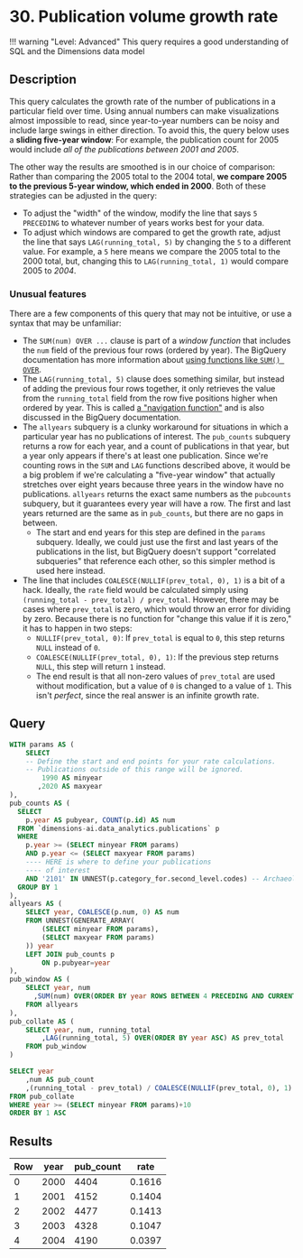 # 30. Publication volume growth rate

!!! warning "Level: Advanced"
    This query requires a good understanding of SQL and the Dimensions data model


## Description

This query calculates the growth rate of the number of publications in a particular field over time. Using annual numbers can make visualizations almost impossible to read, since year-to-year numbers can be noisy and include large swings in either direction. To avoid this, the query below uses a **sliding five-year window**: For example, the publication count for 2005 would include *all of the publications between 2001 and 2005*.

The other way the results are smoothed is in our choice of comparison: Rather than comparing the 2005 total to the 2004 total, **we compare 2005 to the previous 5-year window, which ended in 2000**. Both of these strategies can be adjusted in the query:

* To adjust the "width" of the window, modify the line that says `5 PRECEDING` to whatever number of years works best for your data.
* To adjust which windows are compared to get the growth rate, adjust the line that says `LAG(running_total, 5)` by changing the `5` to a different value. For example, a `5` here means we compare the 2005 total to the 2000 total, but, changing this to `LAG(running_total, 1)` would compare 2005 to *2004*.


### Unusual features

There are a few components of this query that may not be intuitive, or use a syntax that may be unfamiliar:

* The `SUM(num) OVER ...` clause is part of a *window function* that includes the `num` field of the previous four rows (ordered by year). The BigQuery documentation has more information about [using functions like `SUM() OVER`](https://cloud.google.com/bigquery/docs/reference/standard-sql/analytic-function-concepts#compute_a_cumulative_sum).
* The `LAG(running_total, 5)` clause does something similar, but instead of adding the previous four rows together, it only retrieves the value from the `running_total` field from the row five positions higher when ordered by year. This is called [a "navigation function"](https://cloud.google.com/bigquery/docs/reference/standard-sql/analytic-function-concepts#navigation_function_concepts) and is also discussed in the BigQuery documentation.
* The `allyears` subquery is a clunky workaround for situations in which a particular year has no publications of interest. The `pub_counts` subquery returns a row for each year, and a count of publications in that year, but a year only appears if there's at least one publication. Since we're counting rows in the `SUM` and `LAG` functions described above, it would be a big problem if we're calculating a "five-year window" that actually stretches over eight years because three years in the window have no publications. `allyears` returns the exact same numbers as the `pubcounts` subquery, but it guarantees every year will have a row. The first and last years returned are the same as in `pub_counts`, but there are no gaps in between.
    * The start and end years for this step are defined in the `params` subquery. Ideally, we could just use the first and last years of the publications in the list, but BigQuery doesn't support "correlated subqueries" that reference each other, so this simpler method is used here instead.
* The line that includes `COALESCE(NULLIF(prev_total, 0), 1)` is a bit of a hack. Ideally, the `rate` field would be calculated simply using `(running_total - prev_total) / prev_total`. However, there may be cases where `prev_total` is zero, which would throw an error for dividing by zero. Because there is no function for "change this value if it is zero," it has to happen in two steps:
    * `NULLIF(prev_total, 0)`: If `prev_total` is equal to `0`, this step returns `NULL` instead of `0`.
    * `COALESCE(NULLIF(prev_total, 0), 1)`: If the previous step returns `NULL`, this step will return `1` instead.
    * The end result is that all non-zero values of `prev_total` are used without modification, but a value of `0` is changed to a value of `1`. This isn't *perfect*, since the real answer is an infinite growth rate.


## Query

```sql
WITH params AS (
    SELECT
    -- Define the start and end points for your rate calculations.
    -- Publications outside of this range will be ignored.
        1990 AS minyear
       ,2020 AS maxyear
),
pub_counts AS (
  SELECT
    p.year AS pubyear, COUNT(p.id) AS num
  FROM `dimensions-ai.data_analytics.publications` p
  WHERE
    p.year >= (SELECT minyear FROM params)
    AND p.year <= (SELECT maxyear FROM params)
    ---- HERE is where to define your publications
    ---- of interest
    AND '2101' IN UNNEST(p.category_for.second_level.codes) -- Archaeology
  GROUP BY 1
),
allyears AS (
    SELECT year, COALESCE(p.num, 0) AS num
    FROM UNNEST(GENERATE_ARRAY(
        (SELECT minyear FROM params),
        (SELECT maxyear FROM params)
    )) year
    LEFT JOIN pub_counts p
        ON p.pubyear=year
),
pub_window AS (
    SELECT year, num
      ,SUM(num) OVER(ORDER BY year ROWS BETWEEN 4 PRECEDING AND CURRENT ROW) AS running_total
    FROM allyears
),
pub_collate AS (
    SELECT year, num, running_total
        ,LAG(running_total, 5) OVER(ORDER BY year ASC) AS prev_total
    FROM pub_window
)

SELECT year
    ,num AS pub_count
    ,(running_total - prev_total) / COALESCE(NULLIF(prev_total, 0), 1) AS rate
FROM pub_collate
WHERE year >= (SELECT minyear FROM params)+10
ORDER BY 1 ASC
```


## Results

<table>
  <thead>
    <tr>
      <th>Row</th>
      <th>year</th>
      <th>pub_count</th>
      <th>rate</th>
    </tr>
  </thead>
  <tbody>
    <tr>
      <td>0</td>
      <td>2000</td>
      <td>4404</td>
      <td>0.1616</td>
    </tr>
    <tr>
      <td>1</td>
      <td>2001</td>
      <td>4152</td>
      <td>0.1404</td>
    </tr>
    <tr>
      <td>2</td>
      <td>2002</td>
      <td>4477</td>
      <td>0.1413</td>
    </tr>
    <tr>
      <td>3</td>
      <td>2003</td>
      <td>4328</td>
      <td>0.1047</td>
    </tr>
    <tr>
      <td>4</td>
      <td>2004</td>
      <td>4190</td>
      <td>0.0397</td>
    </tr>
  </tbody>
</table>

